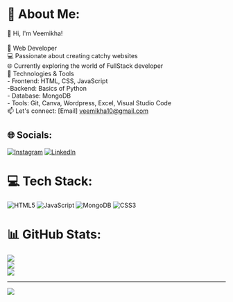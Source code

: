 # 💫 About Me:
👋 Hi, I'm Veemikha!<br><br>🚀 Web Developer   <br>💻 Passionate about creating catchy websites<br>🌐 Currently exploring the world of FullStack developer<br>🔧 Technologies & Tools<br>                - Frontend: HTML, CSS, JavaScript<br>    -Backend: Basics of Python<br>            - Database: MongoDB<br>                - Tools: Git, Canva, Wordpress, Excel, Visual Studio Code <br> 📫 Let's connect: [Email] veemikha10@gmail.com<br>


## 🌐 Socials:
[![Instagram](https://img.shields.io/badge/Instagram-%23E4405F.svg?logo=Instagram&logoColor=white)](https://www.instagram.com/__veemi__?igsh=OGQ5ZDc2ODk2ZA==) [![LinkedIn](https://img.shields.io/badge/LinkedIn-%230077B5.svg?logo=linkedin&logoColor=white)](https://linkedin.com/in/www.linkedin.com/in/veemikha-r) 

# 💻 Tech Stack:
![HTML5](https://img.shields.io/badge/html5-%23E34F26.svg?style=for-the-badge&logo=html5&logoColor=white) ![JavaScript](https://img.shields.io/badge/javascript-%23323330.svg?style=for-the-badge&logo=javascript&logoColor=%23F7DF1E) ![MongoDB](https://img.shields.io/badge/MongoDB-%234ea94b.svg?style=for-the-badge&logo=mongodb&logoColor=white) ![CSS3](https://img.shields.io/badge/css3-%231572B6.svg?style=for-the-badge&logo=css3&logoColor=white)
# 📊 GitHub Stats:
![](https://github-readme-stats.vercel.app/api?username=veemikha&theme=dark&hide_border=false&include_all_commits=false&count_private=false)<br/>
![](https://github-readme-streak-stats.herokuapp.com/?user=veemikha&theme=dark&hide_border=false)<br/>
![](https://github-readme-stats.vercel.app/api/top-langs/?username=veemikha&theme=dark&hide_border=false&include_all_commits=false&count_private=false&layout=compact)

---
[![](https://visitcount.itsvg.in/api?id=veemikha&icon=4&color=0)](https://visitcount.itsvg.in)

<!-- Proudly created with GPRM ( https://gprm.itsvg.in ) -->
